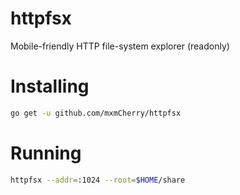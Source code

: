 # httpfsx

Mobile-friendly HTTP file-system explorer (readonly)

# Installing

```bash
go get -u github.com/mxmCherry/httpfsx
```

# Running

```bash
httpfsx --addr=:1024 --root=$HOME/share
```
